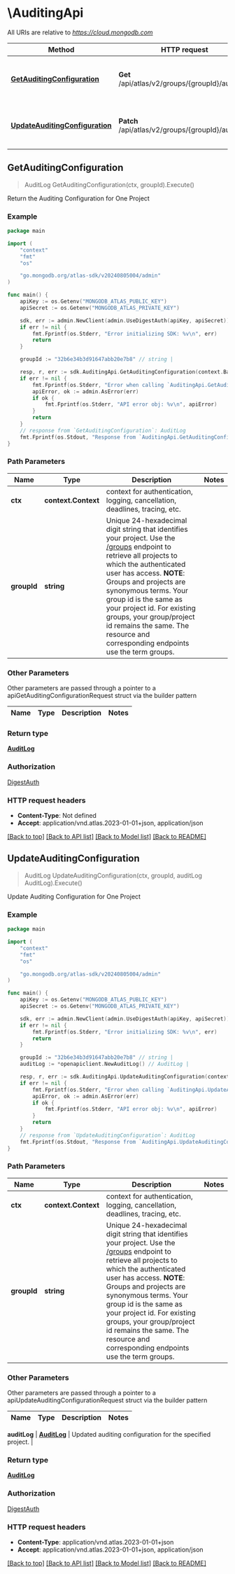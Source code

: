 # \AuditingApi

All URIs are relative to *https://cloud.mongodb.com*

Method | HTTP request | Description
------------- | ------------- | -------------
[**GetAuditingConfiguration**](AuditingApi.md#GetAuditingConfiguration) | **Get** /api/atlas/v2/groups/{groupId}/auditLog | Return the Auditing Configuration for One Project
[**UpdateAuditingConfiguration**](AuditingApi.md#UpdateAuditingConfiguration) | **Patch** /api/atlas/v2/groups/{groupId}/auditLog | Update Auditing Configuration for One Project



## GetAuditingConfiguration

> AuditLog GetAuditingConfiguration(ctx, groupId).Execute()

Return the Auditing Configuration for One Project


### Example

```go
package main

import (
    "context"
    "fmt"
    "os"

    "go.mongodb.org/atlas-sdk/v20240805004/admin"
)

func main() {
    apiKey := os.Getenv("MONGODB_ATLAS_PUBLIC_KEY")
    apiSecret := os.Getenv("MONGODB_ATLAS_PRIVATE_KEY")

    sdk, err := admin.NewClient(admin.UseDigestAuth(apiKey, apiSecret))
    if err != nil {
        fmt.Fprintf(os.Stderr, "Error initializing SDK: %v\n", err)
        return
    }

    groupId := "32b6e34b3d91647abb20e7b8" // string | 

    resp, r, err := sdk.AuditingApi.GetAuditingConfiguration(context.Background(), groupId).Execute()
    if err != nil {
        fmt.Fprintf(os.Stderr, "Error when calling `AuditingApi.GetAuditingConfiguration`: %v (%v)\n", err, r)
        apiError, ok := admin.AsError(err)
        if ok {
            fmt.Fprintf(os.Stderr, "API error obj: %v\n", apiError)
        }
        return
    }
    // response from `GetAuditingConfiguration`: AuditLog
    fmt.Fprintf(os.Stdout, "Response from `AuditingApi.GetAuditingConfiguration`: %v (%v)\n", resp, r)
}
```

### Path Parameters


Name | Type | Description  | Notes
------------- | ------------- | ------------- | -------------
**ctx** | **context.Context** | context for authentication, logging, cancellation, deadlines, tracing, etc.
**groupId** | **string** | Unique 24-hexadecimal digit string that identifies your project. Use the [/groups](#tag/Projects/operation/listProjects) endpoint to retrieve all projects to which the authenticated user has access.  **NOTE**: Groups and projects are synonymous terms. Your group id is the same as your project id. For existing groups, your group/project id remains the same. The resource and corresponding endpoints use the term groups. | 

### Other Parameters

Other parameters are passed through a pointer to a apiGetAuditingConfigurationRequest struct via the builder pattern


Name | Type | Description  | Notes
------------- | ------------- | ------------- | -------------


### Return type

[**AuditLog**](AuditLog.md)

### Authorization
[DigestAuth](../README.md#Authentication)

### HTTP request headers

- **Content-Type**: Not defined
- **Accept**: application/vnd.atlas.2023-01-01+json, application/json

[[Back to top]](#) [[Back to API list]](../README.md#documentation-for-api-endpoints)
[[Back to Model list]](../README.md#documentation-for-models)
[[Back to README]](../README.md)


## UpdateAuditingConfiguration

> AuditLog UpdateAuditingConfiguration(ctx, groupId, auditLog AuditLog).Execute()

Update Auditing Configuration for One Project


### Example

```go
package main

import (
    "context"
    "fmt"
    "os"

    "go.mongodb.org/atlas-sdk/v20240805004/admin"
)

func main() {
    apiKey := os.Getenv("MONGODB_ATLAS_PUBLIC_KEY")
    apiSecret := os.Getenv("MONGODB_ATLAS_PRIVATE_KEY")

    sdk, err := admin.NewClient(admin.UseDigestAuth(apiKey, apiSecret))
    if err != nil {
        fmt.Fprintf(os.Stderr, "Error initializing SDK: %v\n", err)
        return
    }

    groupId := "32b6e34b3d91647abb20e7b8" // string | 
    auditLog := *openapiclient.NewAuditLog() // AuditLog | 

    resp, r, err := sdk.AuditingApi.UpdateAuditingConfiguration(context.Background(), groupId, &auditLog).Execute()
    if err != nil {
        fmt.Fprintf(os.Stderr, "Error when calling `AuditingApi.UpdateAuditingConfiguration`: %v (%v)\n", err, r)
        apiError, ok := admin.AsError(err)
        if ok {
            fmt.Fprintf(os.Stderr, "API error obj: %v\n", apiError)
        }
        return
    }
    // response from `UpdateAuditingConfiguration`: AuditLog
    fmt.Fprintf(os.Stdout, "Response from `AuditingApi.UpdateAuditingConfiguration`: %v (%v)\n", resp, r)
}
```

### Path Parameters


Name | Type | Description  | Notes
------------- | ------------- | ------------- | -------------
**ctx** | **context.Context** | context for authentication, logging, cancellation, deadlines, tracing, etc.
**groupId** | **string** | Unique 24-hexadecimal digit string that identifies your project. Use the [/groups](#tag/Projects/operation/listProjects) endpoint to retrieve all projects to which the authenticated user has access.  **NOTE**: Groups and projects are synonymous terms. Your group id is the same as your project id. For existing groups, your group/project id remains the same. The resource and corresponding endpoints use the term groups. | 

### Other Parameters

Other parameters are passed through a pointer to a apiUpdateAuditingConfigurationRequest struct via the builder pattern


Name | Type | Description  | Notes
------------- | ------------- | ------------- | -------------

 **auditLog** | [**AuditLog**](AuditLog.md) | Updated auditing configuration for the specified project. | 

### Return type

[**AuditLog**](AuditLog.md)

### Authorization
[DigestAuth](../README.md#Authentication)

### HTTP request headers

- **Content-Type**: application/vnd.atlas.2023-01-01+json
- **Accept**: application/vnd.atlas.2023-01-01+json, application/json

[[Back to top]](#) [[Back to API list]](../README.md#documentation-for-api-endpoints)
[[Back to Model list]](../README.md#documentation-for-models)
[[Back to README]](../README.md)

